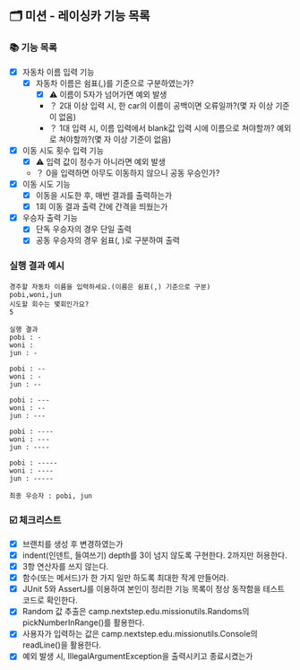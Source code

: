 ## 🗂 미션 - 레이싱카 기능 목록

### 📚 기능 목록

- [x] 자동차 이름 입력 기능
    + [x] 자동차 이름은 쉼표(,)를 기준으로 구분하였는가?
        * [x] ⚠️ 이름이 5자가 넘어가면 예외 발생
        * ？️ 2대 이상 입력 시, 한 car의 이름이 공백이면 오류일까?(몇 자 이상 기준이 없음)
        * ？️ 1대 입력 시, 이름 입력에서 blank값 입력 시에 이름으로 쳐야할까? 예외로 쳐야할까?(몇 자 이상 기준이 없음)
- [x] 이동 시도 횟수 입력 기능
    * [x] ⚠️ 입력 값이 정수가 아니라면 예외 발생
    * ？️ 0을 입력하면 아무도 이동하지 않으니 공동 우승인가?
- [x] 이동 시도 기능
    + [x] 이동을 시도한 후, 매번 결과를 출력하는가
    + [x] 1회 이동 결과 출력 간에 간격을 띄웠는가
- [x] 우승자 출력 기능
    + [x] 단독 우승자의 경우 단일 출력
    + [x] 공동 우승자의 경우 쉼표(, )로 구분하여 출력

### 실행 결과 예시

```text
경주할 자동차 이름을 입력하세요.(이름은 쉼표(,) 기준으로 구분)
pobi,woni,jun
시도할 회수는 몇회인가요?
5

실행 결과
pobi : -
woni : 
jun : -

pobi : --
woni : -
jun : --

pobi : ---
woni : --
jun : ---

pobi : ----
woni : ---
jun : ----

pobi : -----
woni : ----
jun : -----

최종 우승자 : pobi, jun
```

### ☑️ 체크리스트

- [x] 브랜치를 생성 후 변경하였는가
- [x] indent(인덴트, 들여쓰기) depth를 3이 넘지 않도록 구현한다. 2까지만 허용한다.
- [x] 3항 연산자를 쓰지 않는다.
- [x] 함수(또는 메서드)가 한 가지 일만 하도록 최대한 작게 만들어라.
- [x] JUnit 5와 AssertJ를 이용하여 본인이 정리한 기능 목록이 정상 동작함을 테스트 코드로 확인한다.
- [x] Random 값 추출은 camp.nextstep.edu.missionutils.Randoms의 pickNumberInRange()를 활용한다.
- [x] 사용자가 입력하는 값은 camp.nextstep.edu.missionutils.Console의 readLine()을 활용한다.
- [x] 예외 발생 시, IllegalArgumentException을 출력시키고 종료시켰는가
